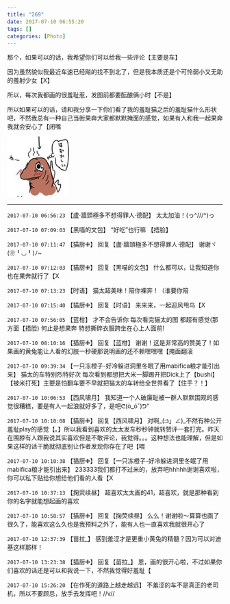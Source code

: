 ```yaml
---
title: "269"
date: 2017-07-10 06:55:20
tags: []
categories: [Photo]
---
```


<p>那个，如果可以的话，我希望你们可以给我一些评论【主要是车】</p> 
<p>因为虽然貌似我最近车速已经飚的找不到北了，但是我本质还是个可怜弱小又无助的羞射少女【X】</p> 
<p>所以，每次我都画的很羞耻惹，发图前都要酝酿俩小时【不是】</p> 
<p>所以如果可以的话，请和我分享一下你们看了我的羞耻猫之后的羞耻猫什么形状吧，不然我总有一种自己当街果奔大家都默默掩面的感觉，如果有人和我一起果奔我就会安心了【闭嘴</p>

![](https://raw.githubusercontent.com/alicewish/meowchain247/master/img_cVZNdzJtQk9JV2NrT2tJRnpCb1A4VW9lSDdOQzRhZjZYOWRCcG9HdW5taTdvcGN4eng3bUx3PT0.jpg)

---

`2017-07-10 06:56:23` 【盧·牆頭極多不想得罪人·德配】 太太加油！(っ^///^)っ

`2017-07-10 07:09:03` 【黑喵的文包】 “好吃”也行嘛 【捂脸】

`2017-07-10 07:11:47` 【猫厨✙】 回复【盧·牆頭極多不想得罪人·德配】 谢谢ヾ(❀╹◡╹)ﾉ~

`2017-07-10 07:12:03` 【猫厨✙】 回复【黑喵的文包】 什么都可以，让我知道你也在果奔就行了【X

`2017-07-10 07:13:23` 【时语】 猫太超美味！陪你裸奔！（谁要你陪

`2017-07-10 07:15:40` 【猫厨✙】 回复【时语】 来来来，一起迎风甩鸟【X

`2017-07-10 07:56:05` 【蓝柑】 才不会告诉你 每次看完猫太的图 都超有感觉(那方面【捂脸) 何止是想果奔 特想撕碎衣服跨坐在心上人面前!

`2017-07-10 08:10:16` 【猫厨✙】 回复【蓝柑】 谢谢！这是非常高的赞美了！如果画的黄兔能让人看的幻肢一秒硬那说明画的还不赖嘿嘿嘿【掩面翻滚

`2017-07-10 09:39:34` 【一只冻橙子-好冷躲进洞里冬眠了用mabifica粮才能引出来】 猫太的车特别烈特好次 每次看到都想把大米一脚踢开把Dick上了【bushi】【被米打死】主要是怕翻车要不早就把猫太的车转给全世界看了【住手？！】

`2017-07-10 10:06:53` 【西风啸月】 我知道一个人破廉耻被一群人默默围观的感觉很糟糕，要是有人一起浪就好多了，是吧ᕦ(ò\_óˇ)ᕤ“

`2017-07-10 10:10:08` 【猫厨✙】 回复【西风啸月】 对啊\_(:з」∠)\_不然有种公开羞耻play的感觉【。】所以我看到喜欢的太太发车秒秒钟就转赞评一套打完。昨天在围脖有人跟我说其实喜欢但是不敢评论，我觉得。。。这种想法也能理解，但是如果这样的话干脆就彻底别让作者发现你存在了吧【喂

`2017-07-10 10:10:38` 【猫厨✙】 回复【一只冻橙子-好冷躲进洞里冬眠了用mabifica粮才能引出来】 233333我们都打不过米的，放弃吧hhhhh谢谢喜欢啦，你可以私下贴给你想给他们看的人看【X

`2017-07-10 10:37:13` 【掬荧续昼】 超喜欢太太画的41，超喜欢，就是那种看到你的名字就能想起画的喜欢

`2017-07-10 10:58:57` 【猫厨✙】 回复【掬荧续昼】 么么！谢谢啦～算算也画了很久了，能喜欢这么久也是我预料之外了，能有人也一直喜欢我就很开心了

`2017-07-10 12:37:39` 【苗拉\_】 感到羞涩才是更重小黄兔的精髓？因为可以对迪基这样那样！

`2017-07-10 13:23:38` 【猫厨✙】 回复【苗拉\_】 恩，画的很开心啦，不过如果你们喜欢的话还是可以和我说一下，不然我觉得好羞耻【

`2017-07-10 15:26:20` 【在作死的道路上越走越远】 不羞涩的车不是真正的老司机，所以不要顾忌，放手去发挥吧！//v//
